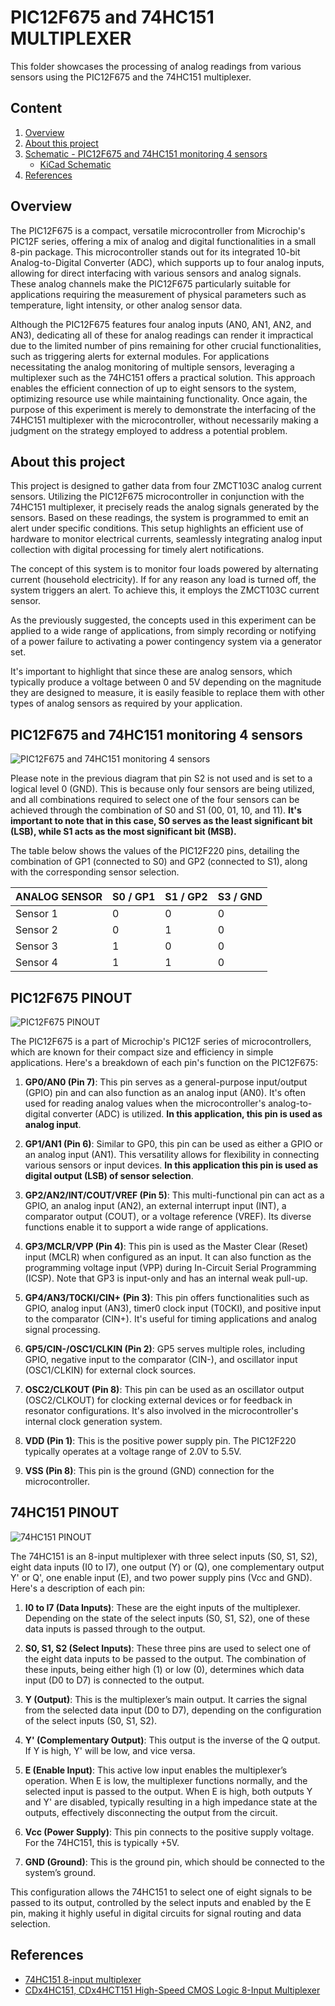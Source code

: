 # PIC12F675 and 74HC151 MULTIPLEXER 

This folder showcases the processing of analog readings from various sensors using the PIC12F675 and the 74HC151 multiplexer.


## Content

1. [Overview](#overview)
2. [About this project](#about-this-project)
3. [Schematic - PIC12F675 and 74HC151 monitoring 4 sensors](#pic12f675-and-74hc151-monitoring-4-sensors)
    * [KiCad Schematic](./KiCad/)
8. [References](#references)



## Overview

The PIC12F675 is a compact, versatile microcontroller from Microchip's PIC12F series, offering a mix of analog and digital functionalities in a small 8-pin package. This microcontroller stands out for its integrated 10-bit Analog-to-Digital Converter (ADC), which supports up to four analog inputs, allowing for direct interfacing with various sensors and analog signals. These analog channels make the PIC12F675 particularly suitable for applications requiring the measurement of physical parameters such as temperature, light intensity, or other analog sensor data.

Although the PIC12F675 features four analog inputs (AN0, AN1, AN2, and AN3), dedicating all of these for analog readings can render it impractical due to the limited number of pins remaining for other crucial functionalities, such as triggering alerts for external modules. For applications necessitating the analog monitoring of multiple sensors, leveraging a multiplexer such as the 74HC151 offers a practical solution. This approach enables the efficient connection of up to eight sensors to the system, optimizing resource use while maintaining functionality. Once again, the purpose of this experiment is merely to demonstrate the interfacing of the 74HC151 multiplexer with the microcontroller, without necessarily making a judgment on the strategy employed to address a potential problem.

## About this project 

This project is designed to gather data from four ZMCT103C analog current sensors. Utilizing the PIC12F675 microcontroller in conjunction with the 74HC151 multiplexer, it precisely reads the analog signals generated by the sensors. Based on these readings, the system is programmed to emit an alert under specific conditions. This setup highlights an efficient use of hardware to monitor electrical currents, seamlessly integrating analog input collection with digital processing for timely alert notifications.

The concept of this system is to monitor four loads powered by alternating current (household electricity). If for any reason any load is turned off, the system triggers an alert. To achieve this, it employs the ZMCT103C current sensor.

As the previously suggested, the concepts used in this experiment can be applied to a wide range of applications, from simply recording or notifying of a power failure to activating a power contingency system via a generator set.

It's important to highlight that since these are analog sensors, which typically produce a voltage between 0 and 5V depending on the magnitude they are designed to measure, it is easily feasible to replace them with other types of analog sensors as required by your application.


## PIC12F675 and 74HC151 monitoring 4 sensors


![PIC12F675 and 74HC151 monitoring 4 sensors](./SCHEMATIC_pic12f675_74hc151_4_sensors.jpg)

Please note in the previous diagram that pin S2 is not used and is set to a logical level 0 (GND). This is because only four sensors are being utilized, and all combinations required to select one of the four sensors can be achieved through the combination of S0 and S1 (00, 01, 10, and 11). **It's important to note that in this case, S0 serves as the least significant bit (LSB), while S1 acts as the most significant bit (MSB).**

The table below shows the values of the PIC12F220 pins, detailing the combination of GP1 (connected to S0) and GP2 (connected to S1), along with the corresponding sensor selection. 


| ANALOG SENSOR |  S0 / GP1  |  S1 / GP2 | S3 / GND |   
| --------------| ---------  | --------- | -------- |
| Sensor 1      |     0      |    0      |     0    |
| Sensor 2      |     0      |    1      |     0    |
| Sensor 3      |     1      |    0      |     0    |
| Sensor 4      |     1      |    1      |     0    |



## PIC12F675 PINOUT

![PIC12F675 PINOUT](../../../images/PIC12F675_PINOUT.png)


The PIC12F675 is a part of Microchip's PIC12F series of microcontrollers, which are known for their compact size and efficiency in simple applications. Here's a breakdown of each pin's function on the PIC12F675:

1. **GP0/AN0 (Pin 7)**: This pin serves as a general-purpose input/output (GPIO) pin and can also function as an analog input (AN0). It's often used for reading analog values when the microcontroller's analog-to-digital converter (ADC) is utilized. **In this application, this pin is used as analog input**.

2. **GP1/AN1 (Pin 6)**: Similar to GP0, this pin can be used as either a GPIO or an analog input (AN1). This versatility allows for flexibility in connecting various sensors or input devices. **In this application this pin is used as digital output (LSB) of sensor selection**. 

3. **GP2/AN2/INT/COUT/VREF (Pin 5)**: This multi-functional pin can act as a GPIO, an analog input (AN2), an external interrupt input (INT), a comparator output (COUT), or a voltage reference (VREF). Its diverse functions enable it to support a wide range of applications.

4. **GP3/MCLR/VPP (Pin 4)**: This pin is used as the Master Clear (Reset) input (MCLR) when configured as an input. It can also function as the programming voltage input (VPP) during In-Circuit Serial Programming (ICSP). Note that GP3 is input-only and has an internal weak pull-up.

5. **GP4/AN3/T0CKI/CIN+ (Pin 3)**: This pin offers functionalities such as GPIO, analog input (AN3), timer0 clock input (T0CKI), and positive input to the comparator (CIN+). It's useful for timing applications and analog signal processing.

6. **GP5/CIN-/OSC1/CLKIN (Pin 2)**: GP5 serves multiple roles, including GPIO, negative input to the comparator (CIN-), and oscillator input (OSC1/CLKIN) for external clock sources.

7. **OSC2/CLKOUT (Pin 8)**: This pin can be used as an oscillator output (OSC2/CLKOUT) for clocking external devices or for feedback in resonator configurations. It's also involved in the microcontroller's internal clock generation system.

8. **VDD (Pin 1)**: This is the positive power supply pin. The PIC12F220 typically operates at a voltage range of 2.0V to 5.5V.

9. **VSS (Pin 8)**: This pin is the ground (GND) connection for the microcontroller.


## 74HC151 PINOUT 

![74HC151 PINOUT](../../../images/74hc151_pinout.png)


The 74HC151 is an 8-input multiplexer with three select inputs (S0, S1, S2), eight data inputs (I0 to I7), one output (Y) or (Q), one complementary output Y' or  Q', one enable input (E), and two power supply pins (Vcc and GND). Here's a description of each pin:

1. **I0 to I7 (Data Inputs)**: These are the eight inputs of the multiplexer. Depending on the state of the select inputs (S0, S1, S2), one of these data inputs is passed through to the output.

2. **S0, S1, S2 (Select Inputs)**: These three pins are used to select one of the eight data inputs to be passed to the output. The combination of these inputs, being either high (1) or low (0), determines which data input (D0 to D7) is connected to the output.

3. **Y (Output)**: This is the multiplexer’s main output. It carries the signal from the selected data input (D0 to D7), depending on the configuration of the select inputs (S0, S1, S2).

4. **Y' (Complementary Output)**: This output is the inverse of the Q output. If Y is high, Y' will be low, and vice versa.

5. **E (Enable Input)**: This active low input enables the multiplexer’s operation. When E is low, the multiplexer functions normally, and the selected input is passed to the output. When E is high, both outputs Y and Y' are disabled, typically resulting in a high impedance state at the outputs, effectively disconnecting the output from the circuit.

6. **Vcc (Power Supply)**: This pin connects to the positive supply voltage. For the 74HC151, this is typically +5V.

7. **GND (Ground)**: This is the ground pin, which should be connected to the system’s ground.

This configuration allows the 74HC151 to select one of eight signals to be passed to its output, controlled by the select inputs and enabled by the E pin, making it highly useful in digital circuits for signal routing and data selection.

## References

* [74HC151 8-input multiplexer](https://assets.nexperia.com/documents/data-sheet/74HC_HCT151.pdf)
* [CDx4HC151, CDx4HCT151 High-Speed CMOS Logic 8-Input Multiplexer](https://www.ti.com/lit/ds/symlink/cd74hct151.pdf?ts=1711584749742)


